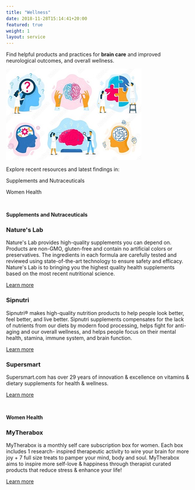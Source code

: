 ```yaml
---
title: "Wellness"
date: 2018-11-28T15:14:41+20:00  
featured: true
weight: 1
layout: service
---
```


Find helpful products and practices for **brain care** and improved neurological outcomes, and overall wellness.

![Wellness updates](/images/illustrations/updates.jpg)

Explore recent resources and latest findings in:

Supplements and Nutraceuticals 

Women Health

<br>


**Supplements and Nutraceuticals**

### Nature's Lab
Nature's Lab provides high-quality supplements you can depend on. Products are non-GMO, gluten-free and contain no artificial colors or preservatives. The ingredients in each formula are carefully tested and reviewed using state-of-the-art technology to ensure safety and efficacy. Nature's Lab is to bringing you the highest quality health supplements based on the most recent nutritional science. 

<a href="https://www.tkqlhce.com/click-100681586-15048807" target="_blank"> Learn more </a>

### Sipnutri
Sipnutri® makes high-quality nutrition products to help people look better, feel better, and live better. Sipnutri supplements compensates for the lack of nutrients from our diets by modern food processing, helps fight for anti-aging and our overall wellness, and helps people focus on their mental health, stamina, immune system, and brain function.

<a href="https://www.dpbolvw.net/click-100681586-15425324" target="_blank"> Learn more </a>

### Supersmart
Supersmart.com has over 29 years of innovation & excellence on vitamins & dietary supplements for  health & wellness.

<a href=" https://www.kqzyfj.com/click-100681586-14015370" target="_blank"> Learn more </a>


<br>

**Women Health** 

### MyTherabox 
MyTherabox is a monthly self care subscription box for women. Each box includes 1 research- inspired therapeutic activity to wire your brain for more joy + 7 full size treats to pamper your mind, body and soul. MyTherabox aims to inspire more self-love & happiness through therapist curated products that reduce stress & enhance your life!

<a href="https://www.kqzyfj.com/click-100681586-15289617" target="_blank"> Learn more </a>

<br>



